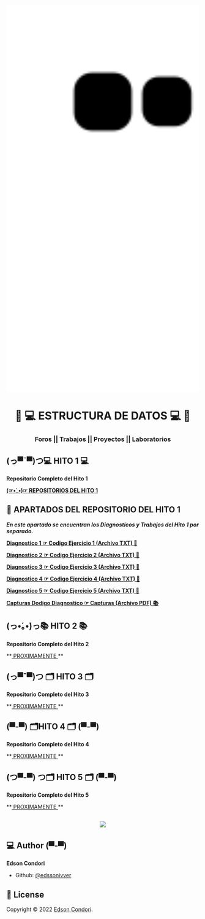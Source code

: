 <p align="center">
    <img img src="https://raw.githubusercontent.com/avinash-218/avinash-218/output/github-contribution-grid-snake.svg" width="950">
	
</p>

<h1 align="center"> 🤖 💻​ ESTRUCTURA DE DATOS 💻​ 🤖​</h1>
<h3 align="center">Foros || Trabajos || Proyectos || Laboratorios </h3>

## (っ▀¯▀)つ💻 HITO 1 💻

**Repositorio Completo del Hito 1**

<A href="https://github.com/edssonivver/ESTRUCTURA-DE-DATOS/tree/main/HITO-1"> **(☞•́_•́)☞ REPOSITORIOS DEL HITO 1**  </A>



## 🚀 APARTADOS DEL REPOSITORIO DEL HITO 1

***En este apartado se encuentran los Diagnosticos y Trabajos del Hito 1 por separado.***


**<A href="https://github.com/edssonivver/ESTRUCTURA-DE-DATOS/blob/main/HITO-1/EJERCICIO-1-CODIGO.txt"> Diagnostico 1 ☞ Codigo Ejercicio 1 (Archivo TXT) 📄</A>**

**<A href="https://github.com/edssonivver/ESTRUCTURA-DE-DATOS/blob/main/HITO-1/EJERCICIO-2-CODIGO.txt"> Diagnostico 2 ☞ Codigo Ejercicio 2 (Archivo TXT) 📄</A>**

**<A href="https://github.com/edssonivver/ESTRUCTURA-DE-DATOS/blob/main/HITO-1/EJERCICIO-3-CODIGO.txt"> Diagnostico 3 ☞ Codigo Ejercicio 3 (Archivo TXT) 📄</A>**

**<A href="https://github.com/edssonivver/ESTRUCTURA-DE-DATOS/blob/main/HITO-1/EJERCICIO-4-CODIGO.txt"> Diagnostico 4 ☞ Codigo Ejercicio 4 (Archivo TXT) 📄</A>**

**<A href="https://github.com/edssonivver/ESTRUCTURA-DE-DATOS/blob/main/HITO-1/EJERCICIO-5-CODIGO.txt"> Diagnostico 5 ☞ Codigo Ejercicio 5 (Archivo TXT) 📄</A>**

 **<A href="https://github.com/edssonivver/ESTRUCTURA-DE-DATOS/blob/main/HITO-1/EJERCICIOS-DE-DIAGNOSTICO-CAPTURAS.pdf"> Capturas Dodigo Diagnostico  ☞ Capturas   (Archivo PDF) 📚​</A>**



## (っ•́｡•́)っ📚  HITO 2 📚

**Repositorio Completo del Hito 2**
<P>**<A href="  "> PROXIMAMENTE  </A>**</P>

## (っ▀¯▀)つ 🗂️​ HITO 3 🗂️​

**Repositorio Completo del Hito 3**
<P>**<A href="  "> PROXIMAMENTE  </A>**</P>



## (▀-▀) 🗂️​ HITO 4 🗂️ (▀-▀)​

**Repositorio Completo del Hito 4**
<P>**<A href="  "> PROXIMAMENTE  </A>**</P>

## (つ▀-▀) つ🗂️​ HITO 5 🗂️ (▀-▀)​

**Repositorio Completo del Hito 5**
<P>**<A href="  "> PROXIMAMENTE  </A>**</P>

## 
<p align="center">
    <img img src="https://media.tenor.com/2uyENRmiUt0AAAAC/coding.gif" width="480">
	
</p>


## 💻 Author (▀-▀)

**Edson Condori**
- Github: [@edssonivver](https://github.com/edssonivver)

## 📝 License

Copyright © 2022 [Edson Condori](https://github.com/edssonivver).
